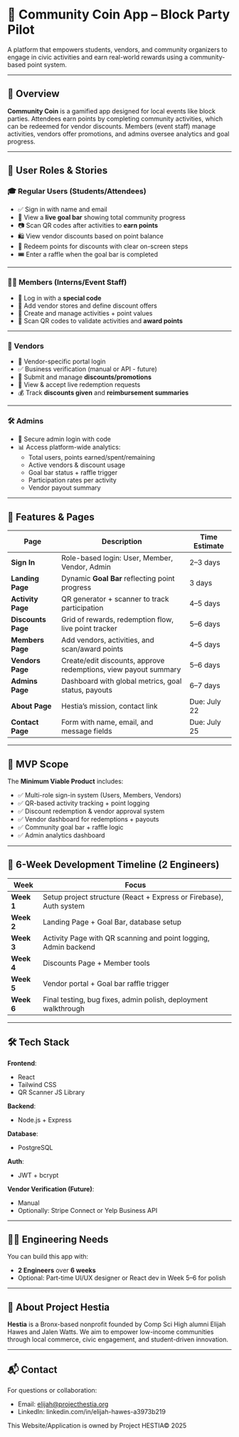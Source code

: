 # 🎉 Community Coin App – Block Party Pilot

A platform that empowers students, vendors, and community organizers to engage in civic activities and earn real-world rewards using a community-based point system.

---

## 🚀 Overview

**Community Coin** is a gamified app designed for local events like block parties. Attendees earn points by completing community activities, which can be redeemed for vendor discounts. Members (event staff) manage activities, vendors offer promotions, and admins oversee analytics and goal progress.

---

## 👥 User Roles & Stories

### 🎓 Regular Users (Students/Attendees)

- ✅ Sign in with name and email
- 🎯 View a **live goal bar** showing total community progress
- 📷 Scan QR codes after activities to **earn points**
- 🛍 View vendor discounts based on point balance
- 💸 Redeem points for discounts with clear on-screen steps
- 🎟 Enter a raffle when the goal bar is completed

---

### 🧑‍💼 Members (Interns/Event Staff)

- 🔐 Log in with a **special code**
- 🏪 Add vendor stores and define discount offers
- 📝 Create and manage activities + point values
- 📲 Scan QR codes to validate activities and **award points**

---

### 🧾 Vendors

- 🔐 Vendor-specific portal login
- ✅ Business verification (manual or API - future)
- 🎁 Submit and manage **discounts/promotions**
- 👀 View & accept live redemption requests
- 💰 Track **discounts given** and **reimbursement summaries**

---

### 🛠 Admins

- 🔐 Secure admin login with code
- 📊 Access platform-wide analytics:
  - Total users, points earned/spent/remaining
  - Active vendors & discount usage
  - Goal bar status + raffle trigger
  - Participation rates per activity
  - Vendor payout summary

---

## 🧩 Features & Pages

| Page | Description | Time Estimate |
|------|-------------|---------------|
| **Sign In** | Role-based login: User, Member, Vendor, Admin | 2–3 days |
| **Landing Page** | Dynamic **Goal Bar** reflecting point progress | 3 days |
| **Activity Page** | QR generator + scanner to track participation | 4–5 days |
| **Discounts Page** | Grid of rewards, redemption flow, live point tracker | 5–6 days |
| **Members Page** | Add vendors, activities, and scan/award points | 4–5 days |
| **Vendors Page** | Create/edit discounts, approve redemptions, view payout summary | 5–6 days |
| **Admins Page** | Dashboard with global metrics, goal status, payouts | 6–7 days |
| **About Page** | Hestia’s mission, contact link | Due: July 22 |
| **Contact Page** | Form with name, email, and message fields | Due: July 25 |

---

## 🧪 MVP Scope

The **Minimum Viable Product** includes:

- ✅ Multi-role sign-in system (Users, Members, Vendors)
- ✅ QR-based activity tracking + point logging
- ✅ Discount redemption & vendor approval system
- ✅ Vendor dashboard for redemptions + payouts
- ✅ Community goal bar + raffle logic
- ✅ Admin analytics dashboard

---

## 📅 6-Week Development Timeline (2 Engineers)

| Week | Focus |
|------|-------|
| **Week 1** | Setup project structure (React + Express or Firebase), Auth system |
| **Week 2** | Landing Page + Goal Bar, database setup |
| **Week 3** | Activity Page with QR scanning and point logging, Admin backend |
| **Week 4** | Discounts Page + Member tools |
| **Week 5** | Vendor portal + Goal bar raffle trigger |
| **Week 6** | Final testing, bug fixes, admin polish, deployment walkthrough |

---

## 🛠 Tech Stack

**Frontend**:  
- React  
- Tailwind CSS 
- QR Scanner JS Library  

**Backend**:  
- Node.js + Express 

**Database**:  
- PostgreSQL 

**Auth**:  
- JWT + bcrypt

**Vendor Verification (Future)**:  
- Manual  
- Optionally: Stripe Connect or Yelp Business API

---

## 👨‍🔧 Engineering Needs

You can build this app with:

- **2 Engineers** over **6 weeks**
- Optional: Part-time UI/UX designer or React dev in Week 5–6 for polish

---

## 📣 About Project Hestia

**Hestia** is a Bronx-based nonprofit founded by Comp Sci High alumni Elijah Hawes and Jalen Watts. We aim to empower low-income communities through local commerce, civic engagement, and student-driven innovation.

---

## 📬 Contact

For questions or collaboration:
- Email: elijah@projecthestia.org
- LinkedIn: linkedin.com/in/elijah-hawes-a3973b219
  
This Website/Application is owned by Project HESTIA© 2025


